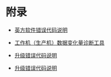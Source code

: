 # 附录

 * [英方软件错误代码说明](error_code.md)

 * [工作机（生产机）数据变化量诊断工具](command_tools.md)
 
 * [升级错误代码说明](error_code_upgrade.md)
 
 * [升级错误代码说明](db_convert.md)
